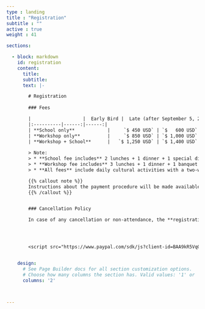 ```yaml
---
type : landing
title : "Registration"
subtitle : ""
active : true
weight : 41

sections:

  - block: markdown
    id: registration
    content:
      title: 
      subtitle: 
      text: |-

        # Registration
        
        ### Fees

        |                   |  Early Bird |  Late (after September 5, 2024) |
        |:----------|------:|------:|
        | **School only**            |     `$ 450 USD` | `$   600 USD`
        | **Workshop only**          |     `$ 850 USD` | `$ 1,000 USD`
        | **Workshop + School**      |   `$ 1,250 USD` | `$ 1,400 USD`
        
        > Note: 
        > * **School fee includes** 2 lunches + 1 dinner + 1 special dinner 
        > * **Workshop fee includes** 3 lunches + 1 dinner + 1 banquet
        > * **All fees** include daily cultural activities with a two-way transportation facility when required

        {{% callout note %}}
        Instructions about the payment procedure will be made available soon
        {{% /callout %}}      


        ### Cancellation Policy

        In case of any cancellation or non-attendance, the **registration fees are not refundable**.




        <script src="https://www.paypal.com/sdk/js?client-id=BAA9kR5VqGbGYflm-bktubQxa1q9N7dgKmH7i3KNqHzTA_a3ujKHXrC7poQXaJRyeCGkBLH8pV1pNQ3CUI&components=hosted-buttons&disable-funding=venmo&currency=USD"></script> <div id="paypal-container-5BMQ64FYER2ME"></div> <script> paypal.HostedButtons({ hostedButtonId: "5BMQ64FYER2ME", }).render("#paypal-container-5BMQ64FYER2ME") </script>


    design:
      # See Page Builder docs for all section customization options.
      # Choose how many columns the section has. Valid values: '1' or '2'.
      columns: '2' 



---
```

